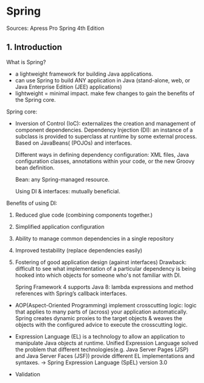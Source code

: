 # Spring

Sources: Apress Pro Spring 4th Edition


## 1. Introduction

What is Spring?
* a lightweight framework for building Java applications. 
* can use Spring to build ANY application in Java (stand-alone, web, or Java Enterprise Edition (JEE) applications)
* lightweight = minimal impact. make few changes to gain the benefits of the Spring core.

Spring core:
* Inversion of Control (IoC): externalizes the creation and management of component dependencies. Dependency Injection (DI): an instance of a subclass is provided to superclass at runtime by some external process. Based on JavaBeans( (POJOs) and interfaces.

	Different ways in defining dependency configuration:
XML files, Java configuration classes, annotations within your code, or the new Groovy bean definition. 

	Bean: any Spring-managed resource.

	Using DI & interfaces: mutually beneficial. 

Benefits of using DI:
1. Reduced glue code (combining components together.)
2. Simplified application configuration
3. Ability to manage common dependencies in a single repository
4. Improved testability (replace dependencies easily)
5. Fostering of good application design (against interfaces)
Drawback: difficult to see what implementation of a particular dependency is being hooked into which objects for someone who's not familiar with DI.

	Spring Framework 4 supports Java 8: lambda expressions and method references with Spring’s callback interfaces.

* AOP(Aspect-Oriented Programming)
implement crosscutting logic: logic that applies to many parts of (across) your application automatically.
Spring creates dynamic proxies to the target objects &  weaves the objects with the configured advice to execute the crosscutting logic.

* Expression Language (EL) is a technology to allow an application to manipulate Java objects at runtime. Unified Expression Language solved the problem that different technologies(e.g. Java Server Pages (JSP) and Java Server Faces (JSF)) provide different EL implementations and syntaxes. -> Spring Expression Language (SpEL) version 3.0

* Validation











